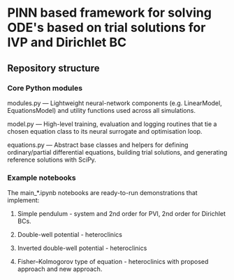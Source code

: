 # PINN based framework for solving ODE's based on trial solutions for IVP and Dirichlet BC

## Repository structure

### Core Python modules

modules.py — Lightweight neural-network components (e.g. LinearModel, EquationsModel) and utility functions used across all simulations.

model.py — High-level training, evaluation and logging routines that tie a chosen equation class to its neural surrogate and optimisation loop.

equations.py — Abstract base classes and helpers for defining ordinary/partial differential equations, building trial solutions, and generating reference solutions with SciPy.


### Example notebooks

The main_*.ipynb notebooks are ready-to-run demonstrations that implement:

1) Simple pendulum - system and 2nd order for PVI, 2nd order for Dirichlet BCs.

2) Double-well potential - heteroclinics

3) Inverted double-well potential - heteroclinics

4) Fisher–Kolmogorov type of equation - heteroclinics with proposed approach and new approach.
